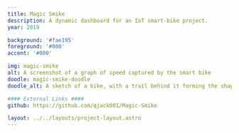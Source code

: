 ```yaml
---
title: Magic Smike
description: A dynamic dashboard for an IoT smart-bike project.
year: 2019

background: '#fae195'
foreground: '#000'
accent: '#000'

img: magic-smike
alt: A screenshot of a graph of speed captured by the smart bike
doodle: magic-smike-doodle
doodle_alt: A sketch of a bike, with a trail behind it forming the shape of a graph

#### External Links ####
github: https://github.com/qjack001/Magic-Smike

layout: ../../layouts/project-layout.astro
---
```

